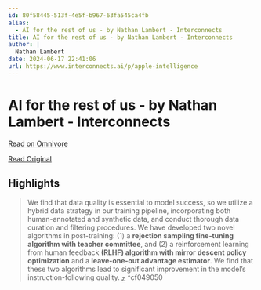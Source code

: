 ```yaml
---
id: 80f58445-513f-4e5f-b967-63fa545ca4fb
alias:
  - AI for the rest of us - by Nathan Lambert - Interconnects
title: AI for the rest of us - by Nathan Lambert - Interconnects
author: |
  Nathan Lambert
date: 2024-06-17 22:41:06
url: https://www.interconnects.ai/p/apple-intelligence
---
```


# AI for the rest of us - by Nathan Lambert - Interconnects

[Read on Omnivore](https://omnivore.app/me/https-www-interconnects-ai-p-apple-intelligence-19028258098)

[Read Original](https://www.interconnects.ai/p/apple-intelligence)

## Highlights

> We find that data quality is essential to model success, so we utilize a hybrid data strategy in our training pipeline, incorporating both human-annotated and synthetic data, and conduct thorough data curation and filtering procedures. We have developed two novel algorithms in post-training: (1) a **rejection sampling fine-tuning algorithm with teacher committee**, and (2) a reinforcement learning from human feedback **(RLHF) algorithm with mirror descent policy optimization** and a **leave-one-out advantage estimator**. We find that these two algorithms lead to significant improvement in the model’s instruction-following quality. [⤴️](https://omnivore.app/me/https-www-interconnects-ai-p-apple-intelligence-19028258098#cf049050-e6af-4287-96f9-eb924df10918)  ^cf049050

